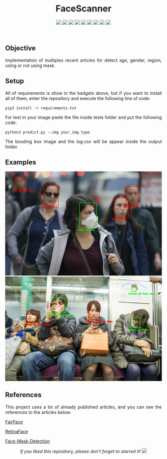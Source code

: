 <h1 align="center">FaceScanner</h1>

<p align="center"> 
  <img src="https://img.shields.io/badge/PyTorch-v1.6.0-blue"/>
  <img src="https://img.shields.io/badge/OpenCV-v4.4.0.42-blue"/>
  <img src="https://img.shields.io/badge/Tensorflow-v2.3.0-blue"/>
  <img src="https://img.shields.io/badge/Torchvision-v0.8.1-blue"/>
  <img src="https://img.shields.io/badge/Scipy-v1.5.3-blue"/>
  <img src="https://img.shields.io/badge/Matplotlib-v3.3.2-blue"/>
  <img src="https://img.shields.io/badge/Pandas-v1.1.2-blue"/>
  <img src="https://img.shields.io/badge/Tqdm-v4.49.0-blue"/>
  <img src="https://img.shields.io/badge/Numpy-v1.19.2-blue"/>
</p>
<br/>

## Objective
<p align="justify"> 
  <a>Implementation of multiples recent articles for detect age, gender, region, using or not using mask.</a>  
</p>
  

## Setup
<p align="justify"> 
 <a>All of requirements is show in the badgets above, but if you want to install all of them, enter the repository and execute the following line of code:</a>
</p>

```shell
pip3 install -r requirements.txt
```

<p align="justify"> 
 <a>For test in your image paste the file inside tests folder and put the following code:</a>
</p>

```shell
python3 predict.py --img your_img.type
```

<p align="justify"> 
 <a>The bouding box image and the log.csv will be appear inside the output folder.</a>
</p>

## Examples

<p align="center"> 
  <img src="media/example1.jpg" alt="FaceScanner"/>
  <img src="media/example2.jpg" alt="FaceScanner"/>
</p>  

## References
<p align="justify"> 
  This project uses a lot of already published articles, and you can see the references to the articles below:
  
  <a href="https://github.com/dchen236/FairFace">FairFace</a>
  
  <a href="https://github.com/biubug6/Pytorch_Retinaface">RetinaFace</a>
  
  <a href="https://github.com/chandrikadeb7/Face-Mask-Detection">Face-Mask-Detection</a>
</p>

<p align="center"> 
  <i>If you liked this repository, please don't forget to starred it!</i>
  <img src="https://img.shields.io/github/stars/victorkich/FaceScanner?style=social"/>
</p>
